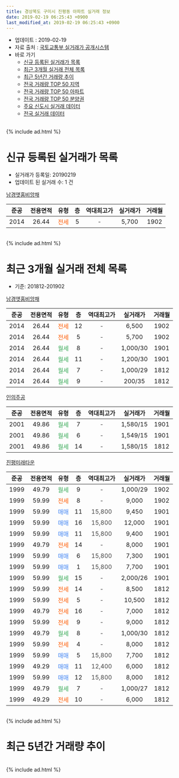 ```yaml
---
title: 경상북도 구미시 진평동 아파트 실거래 정보
date: 2019-02-19 06:25:43 +0900
last_modified_at: 2019-02-19 06:25:43 +0900
---
```


* 업데이트 : 2019-02-19
* 자료 출처 : [국토교통부 실거래가 공개시스템](http://rt.molit.go.kr)
* 바로 가기
    * [신규 등록된 실거래가 목록](#신규-등록된-실거래가-목록)
    * [최근 3개월 실거래 전체 목록](#최근-3개월-실거래-전체-목록)
    * [최근 5년간 거래량 추이](#최근-5년간-거래량-추이)
    * [전국 거래량 TOP 50 지역](https://inasie.github.io/apt-trade-info/최근-3개월-전국에서-가장-거래가-많이-발생한-지역)
    * [전국 거래량 TOP 50 아파트](https://inasie.github.io/apt-trade-info/최근-3개월-전국에서-가장-거래가-많이-발생한-아파트)
    * [전국 거래량 TOP 50 분양권](https://inasie.github.io/apt-trade-info/최근-3개월-전국에서-가장-거래가-많이-발생한-분양권)
    * [주요 신도시 실거래 데이터](https://inasie.github.io/apt-trade-info/주요-신도시)
    * [전국 실거래 데이터](https://inasie.github.io/apt-trade-info/전국)
<br>
{% include ad.html %}
<br>

# 신규 등록된 실거래가 목록
* 실거래가 등록일: 20190219
* 업데이트 된 실거래 수: 1 건


[남경앳홈비앙채](https://search.naver.com/search.naver?query=%EA%B2%BD%EC%83%81%EB%B6%81%EB%8F%84+%EA%B5%AC%EB%AF%B8%EC%8B%9C+%EC%A7%84%ED%8F%89%EB%8F%99+%EB%82%A8%EA%B2%BD%EC%95%B3%ED%99%88%EB%B9%84%EC%95%99%EC%B1%84)

|준공|전용면적|유형|층|역대최고가|실거래가|거래월|
|:---:|:---:|:---:|:---:|:---:|:---:|:---:|
|2014|26.44|<span style="color:#ff5a00">전세</span>|5|<span style="color:#444444">-</span>|5,700|1902|


<br>
{% include ad.html %}
<br>

# 최근 3개월 실거래 전체 목록
* 기준: 201812-201902


[남경앳홈비앙채](https://search.naver.com/search.naver?query=%EA%B2%BD%EC%83%81%EB%B6%81%EB%8F%84+%EA%B5%AC%EB%AF%B8%EC%8B%9C+%EC%A7%84%ED%8F%89%EB%8F%99+%EB%82%A8%EA%B2%BD%EC%95%B3%ED%99%88%EB%B9%84%EC%95%99%EC%B1%84)

|준공|전용면적|유형|층|역대최고가|실거래가|거래월|
|:---:|:---:|:---:|:---:|:---:|:---:|:---:|
|2014|26.44|<span style="color:#ff5a00">전세</span>|12|<span style="color:#444444">-</span>|6,500|1902|
|2014|26.44|<span style="color:#ff5a00">전세</span>|5|<span style="color:#444444">-</span>|5,700|1902|
|2014|26.44|<span style="color:#34a853">월세</span>|8|<span style="color:#444444">-</span>|1,000/30|1901|
|2014|26.44|<span style="color:#34a853">월세</span>|11|<span style="color:#444444">-</span>|1,200/30|1901|
|2014|26.44|<span style="color:#34a853">월세</span>|7|<span style="color:#444444">-</span>|1,000/29|1812|
|2014|26.44|<span style="color:#34a853">월세</span>|9|<span style="color:#444444">-</span>|200/35|1812|

[인의주공](https://search.naver.com/search.naver?query=%EA%B2%BD%EC%83%81%EB%B6%81%EB%8F%84+%EA%B5%AC%EB%AF%B8%EC%8B%9C+%EC%A7%84%ED%8F%89%EB%8F%99+%EC%9D%B8%EC%9D%98%EC%A3%BC%EA%B3%B5)

|준공|전용면적|유형|층|역대최고가|실거래가|거래월|
|:---:|:---:|:---:|:---:|:---:|:---:|:---:|
|2001|49.86|<span style="color:#34a853">월세</span>|7|<span style="color:#444444">-</span>|1,580/15|1901|
|2001|49.86|<span style="color:#34a853">월세</span>|6|<span style="color:#444444">-</span>|1,549/15|1901|
|2001|49.86|<span style="color:#34a853">월세</span>|14|<span style="color:#444444">-</span>|1,580/15|1812|

[진평미래타운](https://search.naver.com/search.naver?query=%EA%B2%BD%EC%83%81%EB%B6%81%EB%8F%84+%EA%B5%AC%EB%AF%B8%EC%8B%9C+%EC%A7%84%ED%8F%89%EB%8F%99+%EC%A7%84%ED%8F%89%EB%AF%B8%EB%9E%98%ED%83%80%EC%9A%B4)

|준공|전용면적|유형|층|역대최고가|실거래가|거래월|
|:---:|:---:|:---:|:---:|:---:|:---:|:---:|
|1999|49.79|<span style="color:#34a853">월세</span>|9|<span style="color:#444444">-</span>|1,000/29|1902|
|1999|59.99|<span style="color:#ff5a00">전세</span>|8|<span style="color:#444444">-</span>|9,000|1902|
|1999|59.99|<span style="color:#4285f3">매매</span>|11|<span style="color:#444444">15,800</span>|9,450|1901|
|1999|59.99|<span style="color:#4285f3">매매</span>|16|<span style="color:#444444">15,800</span>|12,000|1901|
|1999|59.99|<span style="color:#4285f3">매매</span>|11|<span style="color:#444444">15,800</span>|9,400|1901|
|1999|49.79|<span style="color:#ff5a00">전세</span>|14|<span style="color:#444444">-</span>|8,000|1901|
|1999|59.99|<span style="color:#4285f3">매매</span>|6|<span style="color:#444444">15,800</span>|7,300|1901|
|1999|59.99|<span style="color:#4285f3">매매</span>|1|<span style="color:#444444">15,800</span>|7,700|1901|
|1999|59.99|<span style="color:#34a853">월세</span>|15|<span style="color:#444444">-</span>|2,000/26|1901|
|1999|59.99|<span style="color:#ff5a00">전세</span>|14|<span style="color:#444444">-</span>|8,500|1812|
|1999|59.99|<span style="color:#ff5a00">전세</span>|5|<span style="color:#444444">-</span>|10,500|1812|
|1999|49.79|<span style="color:#ff5a00">전세</span>|16|<span style="color:#444444">-</span>|7,000|1812|
|1999|59.99|<span style="color:#ff5a00">전세</span>|9|<span style="color:#444444">-</span>|9,000|1812|
|1999|49.79|<span style="color:#34a853">월세</span>|8|<span style="color:#444444">-</span>|1,000/30|1812|
|1999|59.99|<span style="color:#ff5a00">전세</span>|4|<span style="color:#444444">-</span>|8,000|1812|
|1999|59.99|<span style="color:#4285f3">매매</span>|5|<span style="color:#444444">15,800</span>|7,700|1812|
|1999|49.29|<span style="color:#4285f3">매매</span>|11|<span style="color:#444444">12,400</span>|6,000|1812|
|1999|59.99|<span style="color:#4285f3">매매</span>|12|<span style="color:#444444">15,800</span>|8,000|1812|
|1999|49.79|<span style="color:#34a853">월세</span>|7|<span style="color:#444444">-</span>|1,000/27|1812|
|1999|49.29|<span style="color:#ff5a00">전세</span>|10|<span style="color:#444444">-</span>|6,000|1812|


<br>
{% include ad.html %}
<br>

# 최근 5년간 거래량 추이


<div style="width:100%;">
    <canvas id="deal_progress" height="200"></canvas>
</div>

<script>
new Chart(document.getElementById("deal_progress"), {
    type: 'line',
    data: {
        labels: ['201402','201403','201404','201405','201406','201407','201408','201409','201410','201411','201412','201501','201502','201503','201504','201505','201506','201507','201508','201509','201510','201511','201512','201601','201602','201603','201604','201605','201606','201607','201608','201609','201610','201611','201612','201701','201702','201703','201704','201705','201706','201707','201708','201709','201710','201711','201712','201801','201802','201803','201804','201805','201806','201807','201808','201809','201810','201811','201812','201901','201902'],
        datasets: [{
            label: '매매',
            pointRadius: 1,
            data: [14, 21, 8, 7, 4, 9, 9, 13, 6, 8, 6, 8, 4, 7, 5, 4, 3, 5, 3, 10, 6, 4, 2, 2, 7, 1, 2, 4, 2, 5, 2, 2, 8, 21, 24, 13, 15, 9, 8, 4, 7, 4, 7, 3, 7, 6, 9, 12, 7, 3, 8, 4, 17, 6, 8, 6, 5, 4, 3, 5, 0],
            borderColor: "rgba(255, 201, 14, 1)",
            backgroundColor: "rgba(255, 201, 14, 0.5)",
            fill: false,
            lineTension: 0
        },{
            label: '전월세',
            pointRadius: 1,
            data: [15, 6, 9, 8, 8, 5, 3, 7, 4, 11, 4, 9, 8, 14, 27, 21, 15, 13, 8, 6, 2, 10, 9, 8, 6, 10, 10, 9, 14, 6, 6, 11, 9, 7, 9, 14, 15, 17, 13, 21, 12, 16, 15, 8, 6, 9, 13, 11, 6, 14, 14, 9, 8, 7, 8, 9, 8, 5, 11, 6, 4],
            borderColor: "rgba(0, 141, 185, 1)",
            backgroundColor: "rgba(0, 141, 185, 0.5)",
            fill: false,
            lineTension: 0
        }
        ]
    },
    options: {
        responsive: true,
        title: {
            display: false
        },
        tooltips: {
            mode: 'index',
            intersect: false
        },
        hover: {
            mode: 'nearest',
            intersect: true
        },
        scales: {
            xAxes: [{
                display: true,
                scaleLabel: {
                    display: true,
                    labelString: '년/월'
                }
            }],
            yAxes: [{
                display: true,
                ticks: {
                    suggestedMin: 0,
                },
                scaleLabel: {
                    display: true,
                    labelString: '실거래 수'
                }
            }]
        }
    }
});

</script>


<br>
{% include ad.html %}
<br>

